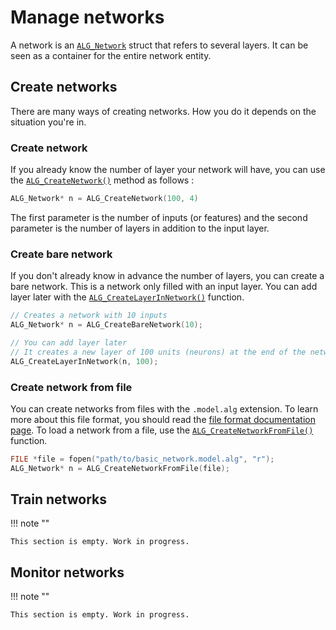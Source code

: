 # Manage networks

A network is an [`ALG_Network`](/references/networks#alg_network) struct that refers to several layers.
It can be seen as a container for the entire network entity.

## Create networks

There are many ways of creating networks. How you do it depends on the situation you're in.

### Create network

If you already know the number of layer your network will have,
you can use the [`ALG_CreateNetwork()`](/references/networks#alg_createnetwork) method as follows :

```C
ALG_Network* n = ALG_CreateNetwork(100, 4)
```

The first parameter is the number of inputs (or features) and the second parameter is the number of layers in addition to the input layer.

### Create bare network

If you don't already know in advance the number of layers, you can create a bare network.
This is a network only filled with an input layer. You can add layer later with the [`ALG_CreateLayerInNetwork()`](/references/networks#alg_createlayerinnetwork) function.

```C
// Creates a network with 10 inputs 
ALG_Network* n = ALG_CreateBareNetwork(10);

// You can add layer later
// It creates a new layer of 100 units (neurons) at the end of the network.
ALG_CreateLayerInNetwork(n, 100);
```

### Create network from file

You can create networks from files with the `.model.alg` extension. To learn more about this file format, you should read the [file format documentation page](/documentation/file_formats).
To load a network from a file, use the [`ALG_CreateNetworkFromFile()`](/references/alg_createnetworkfromfile) function.

```C
FILE *file = fopen("path/to/basic_network.model.alg", "r");
ALG_Network* n = ALG_CreateNetworkFromFile(file);
```

## Train networks

!!! note ""
    
    This section is empty. Work in progress.

## Monitor networks

!!! note ""

    This section is empty. Work in progress.